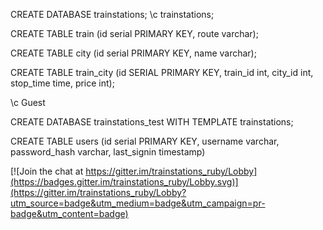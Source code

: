 
CREATE DATABASE trainstations;
\c trainstations;

CREATE TABLE train (id serial PRIMARY KEY, route varchar);


CREATE TABLE city (id serial PRIMARY KEY, name varchar);

CREATE TABLE train_city (id SERIAL PRIMARY KEY, train_id int, city_id int, stop_time time, price int);

\c Guest

CREATE DATABASE trainstations_test WITH TEMPLATE trainstations;


<!-- USER TABLE -->

CREATE TABLE users (id serial PRIMARY KEY, username varchar, password_hash varchar, last_signin timestamp)

<!--https://sideprojectsoftware.com/blog/2015/02/22/sinatra-authentication.html  -->


[![Join the chat at https://gitter.im/trainstations_ruby/Lobby](https://badges.gitter.im/trainstations_ruby/Lobby.svg)](https://gitter.im/trainstations_ruby/Lobby?utm_source=badge&utm_medium=badge&utm_campaign=pr-badge&utm_content=badge)